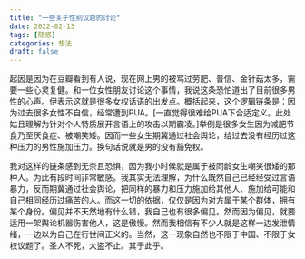 ```yaml
---
title: "一些关于性别议题的讨论"
date: 2022-02-13
tags: [随感]
categories: 想法
draft: false
---
```


起因是因为在豆瓣看到有人说，现在网上男的被骂过劳肥、普信、金针菇太多，需要一些心灵复健。和一位女性朋友讨论这个事情，我说这条恐怕道出了目前很多男性的心声。伊表示这就是很多女权话语的出发点。概括起来，这个逻辑链条是：因为过去很多女性不自信，经常遭到PUA。[一直觉得很难给PUA下合适定义。此处姑且理解为针对个人特质展开言语上的攻击以期霸凌。]举例是很多女生因为减肥节食乃至厌食症、被嘲笑矮。因而一些女生期冀通过社会舆论，给过去没有经历过这种压力的男性施加压力。换句话说就是男的没有豁免权。

我对这样的链条感到无奈且恐惧，因为我小时候就是属于被同龄女生嘲笑很矮的那种人。为此有段时间非常敏感。我其实无法理解，为什么既然自己已经经受过言语暴力，反而期冀通过社会舆论，把同样的暴力和压力施加给其他人、施加给可能和自己相同经历过痛苦的人。而这一切的依据，仅仅是因为对方属于某个群体，拥有某个身份。偏见并不天然地有什么错，我自己也有很多偏见。然而因为偏见，就要运用一架舆论机器伤害他人，这是傲慢。然而我相信有不少人就是这样一边发泄情绪，一边以为自己在行世间正义的。当然，这一现象自然也不限于中国、不限于女权议题了。圣人不死，大盗不止。其于此乎。